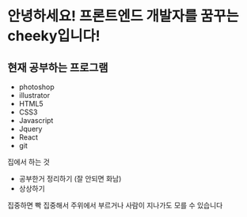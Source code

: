 # 안녕하세요! 프론트엔드 개발자를 꿈꾸는 cheeky입니다!
## 현재 공부하는 프로그램
* photoshop
* illustrator
* HTML5
* CSS3
* Javascript
* Jquery
* React
* git

집에서 하는 것
* 공부한거 정리하기 (잘 안되면 화남)
* 상상하기

집중하면 빡 집중해서 주위에서 부르거나 사람이 지나가도 모를 수 있습니다
